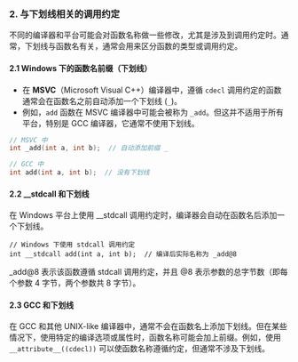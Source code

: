 ### 2. **与下划线相关的调用约定**

不同的编译器和平台可能会对函数名称做一些修改，尤其是涉及到调用约定时。通常，下划线与函数名有关，通常会用来区分函数的类型或调用约定。

#### 2.1 **Windows 下的函数名前缀（下划线）**

- 在 **MSVC**（Microsoft Visual C++）编译器中，遵循 `cdecl` 调用约定的函数通常会在函数名之前自动添加一个下划线 (`_`)。
- 例如，`add` 函数在 MSVC 编译器中可能会被称为 `_add`。但这并不适用于所有平台，特别是 GCC 编译器，它通常不使用下划线。

```c
// MSVC 中
int _add(int a, int b);  // 自动添加前缀 _

// GCC 中
int add(int a, int b);  // 没有下划线
```

#### 2.2 __stdcall 和下划线

在 Windows 平台上使用 __stdcall 调用约定时，编译器会自动在函数名后添加一个下划线。

```
// Windows 下使用 stdcall 调用约定
int __stdcall add(int a, int b);  // 编译后实际名称为 _add@8
```

_add@8 表示该函数遵循 stdcall 调用约定，并且 @8 表示参数的总字节数（即每个参数 4 字节，两个参数共 8 字节）。

#### 2.3 GCC 和下划线

在 GCC 和其他 UNIX-like 编译器中，通常不会在函数名上添加下划线。但在某些情况下，使用特定的编译选项或属性时，函数名称可能会加上前缀。例如，使用 `__attribute__((cdecl))` 可以使函数名称遵循约定，但通常不涉及下划线。